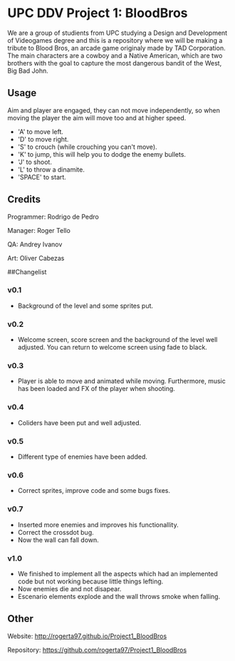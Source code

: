 
# UPC DDV Project 1: BloodBros
We are a group of studients from UPC studying a Design and Development of Videogames degree and this is a repository where we will be making a tribute to Blood Bros, an arcade game originaly made by TAD Corporation. The main characters are a cowboy and a Native American, which are two brothers with the goal to capture the most dangerous bandit of the West, Big Bad John.

## Usage
Aim and player are engaged, they can not move independently, so when moving the player the aim will move too and at higher speed. 
  - 'A' to move left. 
  - 'D' to move right. 
  - 'S' to crouch (while crouching you can't move).
  - 'K' to jump, this will help you to dodge the enemy bullets.
  - 'J' to shoot. 
  - 'L' to throw a dinamite. 
  - 'SPACE' to start.

## Credits
Programmer: Rodrigo de Pedro

Manager: Roger Tello

QA: Andrey Ivanov

Art: Oliver Cabezas

##Changelist
### v0.1
  - Background of the level and some sprites put.

### v0.2
  - Welcome screen, score screen and the background of the level well adjusted. You can return to welcome screen using fade to black. 

### v0.3
  - Player is able to move and animated while moving. Furthermore, music has been loaded and FX of the player when shooting. 
  
### v0.4
  - Coliders have been put and well adjusted.

### v0.5
  - Different type of enemies have been added.

### v0.6
  - Correct sprites, improve code and some bugs fixes.

### v0.7
  - Inserted more enemies and improves his functionallity. 
  - Correct the crossdot bug. 
  - Now the wall can fall down.

### v1.0
  - We finished to implement all the aspects which had an implemented code but not working because little things lefting. 
  - Now enemies die and not disapear. 
  - Escenario elements explode and the wall throws smoke when falling. 

## Other 
Website: http://rogerta97.github.io/Project1_BloodBros

Repository: https://github.com/rogerta97/Project1_BloodBros

